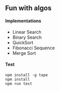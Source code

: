 
## Fun with algos

#### Implementations
- Linear Search
- Binary Search
- QuickSort
- Fibonacci Sequence
- Merge Sort

#### Test

```
npm install -g tape
npm install
npm run test
```